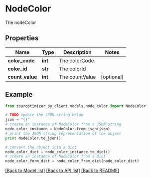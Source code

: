 # NodeColor

The nodeColor

## Properties

Name | Type | Description | Notes
------------ | ------------- | ------------- | -------------
**color_code** | **int** | The colorCode | 
**color_id** | **str** | The colorId | 
**count_value** | **int** | The countValue | [optional] 

## Example

```python
from touroptimizer_py_client.models.node_color import NodeColor

# TODO update the JSON string below
json = "{}"
# create an instance of NodeColor from a JSON string
node_color_instance = NodeColor.from_json(json)
# print the JSON string representation of the object
print NodeColor.to_json()

# convert the object into a dict
node_color_dict = node_color_instance.to_dict()
# create an instance of NodeColor from a dict
node_color_form_dict = node_color.from_dict(node_color_dict)
```
[[Back to Model list]](../README.md#documentation-for-models) [[Back to API list]](../README.md#documentation-for-api-endpoints) [[Back to README]](../README.md)


